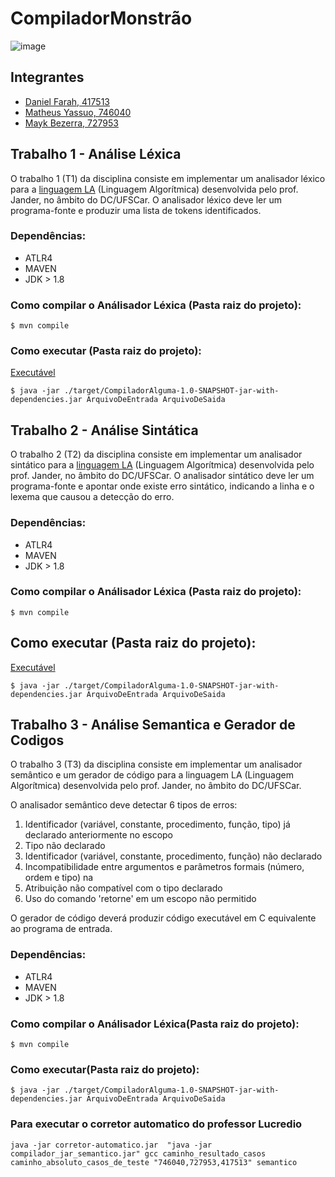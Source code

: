 # CompiladorMonstrão

![image](https://user-images.githubusercontent.com/38228656/110389387-3842d400-8043-11eb-8959-f77642cb95a8.png)

## Integrantes
- [Daniel Farah, 417513](https://github.com/danielfarah54)
- [Matheus Yassuo, 746040](https://github.com/yasuo-00)
- [Mayk Bezerra, 727953](https://github.com/mayktu)


## Trabalho 1 - Análise Léxica
O trabalho 1 (T1) da disciplina consiste em implementar um analisador léxico para a [linguagem LA](https://github.com/yasuo-00/compiladorMonstrao/blob/main/Gramatica_LA.pdf)
(Linguagem Algorítmica) desenvolvida pelo prof. Jander, no âmbito do DC/UFSCar. O analisador
léxico deve ler um programa-fonte e produzir uma lista de tokens identificados.

### Dependências:

* ATLR4
* MAVEN
* JDK > 1.8


### Como compilar o Análisador Léxica (Pasta raiz do projeto):

```
$ mvn compile
```


### Como executar (Pasta raiz do projeto):

[Executável](https://github.com/yasuo-00/compiladorMonstrao/blob/main/T1/target/CompiladorAlguma-1.0-SNAPSHOT-jar-with-dependencies.jar)

```
$ java -jar ./target/CompiladorAlguma-1.0-SNAPSHOT-jar-with-dependencies.jar ArquivoDeEntrada ArquivoDeSaida
```

## Trabalho 2 - Análise Sintática
O trabalho 2 (T2) da disciplina consiste em implementar um analisador sintático para a [linguagem LA](https://github.com/yasuo-00/compiladorMonstrao/blob/main/Gramatica_LA.pdf)
(Linguagem Algorítmica) desenvolvida pelo prof. Jander, no âmbito do DC/UFSCar. O analisador
sintático deve ler um programa-fonte e apontar onde existe erro sintático, indicando a linha e o
lexema que causou a detecção do erro.

### Dependências:

* ATLR4
* MAVEN
* JDK > 1.8


### Como compilar o Análisador Léxica (Pasta raiz do projeto):

```
$ mvn compile
```


## Como executar (Pasta raiz do projeto):

[Executável](https://github.com/danielfarah54/compiladorMonstrao/blob/main/target/CompiladorAlguma-1.0-SNAPSHOT-jar-with-dependencies.jar)

```
$ java -jar ./target/CompiladorAlguma-1.0-SNAPSHOT-jar-with-dependencies.jar ArquivoDeEntrada ArquivoDeSaida
```


## Trabalho 3 - Análise Semantica e Gerador de Codigos
O trabalho 3 (T3) da disciplina consiste em implementar um analisador semântico e um gerador de
código para a linguagem LA (Linguagem Algorítmica) desenvolvida pelo prof. Jander, no âmbito do
DC/UFSCar.

O analisador semântico deve detectar 6 tipos de erros:
1. Identificador (variável, constante, procedimento, função, tipo) já declarado anteriormente no
escopo
2. Tipo não declarado
3. Identificador (variável, constante, procedimento, função) não declarado
4. Incompatibilidade entre argumentos e parâmetros formais (número, ordem e tipo) na
5. Atribuição não compatível com o tipo declarado
6. Uso do comando 'retorne' em um escopo não permitido

O gerador de código deverá produzir código executável em C equivalente ao programa de entrada.

### Dependências:

* ATLR4
* MAVEN
* JDK > 1.8


### Como compilar o Análisador Léxica(Pasta raiz do projeto):

```
$ mvn compile
```


### Como executar(Pasta raiz do projeto):

```
$ java -jar ./target/CompiladorAlguma-1.0-SNAPSHOT-jar-with-dependencies.jar ArquivoDeEntrada ArquivoDeSaida
```

### Para executar o corretor automatico do professor Lucredio

```
java -jar corretor-automatico.jar  "java -jar compilador_jar_semantico.jar" gcc caminho_resultado_casos caminho_absoluto_casos_de_teste "746040,727953,417513" semantico
```
